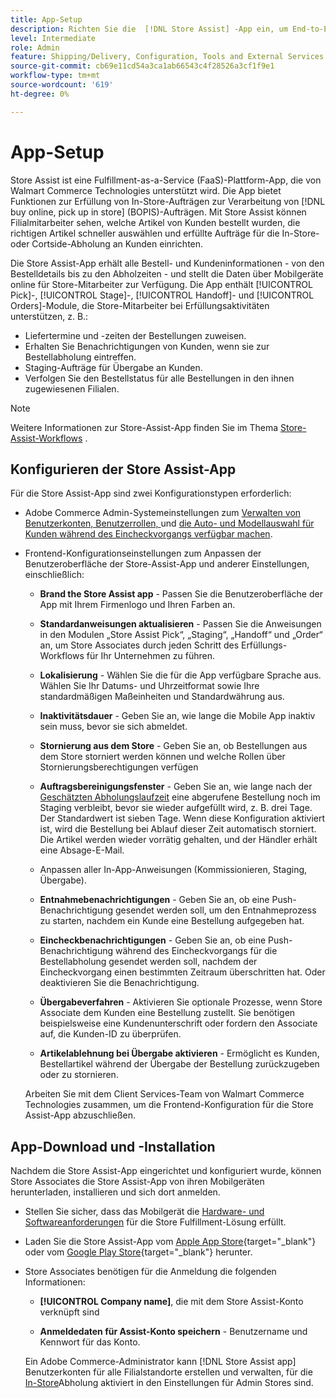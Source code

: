```yaml
---
title: App-Setup
description: Richten Sie die  [!DNL Store Assist] -App ein, um End-to-End-Workflows für die Store-Erfüllung und Prozesse für Online-Käufe zu verwalten, die in Store-Bestellungen erfasst werden.
level: Intermediate
role: Admin
feature: Shipping/Delivery, Configuration, Tools and External Services
source-git-commit: cb69e11cd54a3ca1ab66543c4f28526a3cf1f9e1
workflow-type: tm+mt
source-wordcount: '619'
ht-degree: 0%

---
```


# App-Setup

Store Assist ist eine Fulfillment-as-a-Service (FaaS)-Plattform-App, die von Walmart Commerce Technologies unterstützt wird. Die App bietet Funktionen zur Erfüllung von In-Store-Aufträgen zur Verarbeitung von [!DNL buy online, pick up in store] (BOPIS)-Aufträgen. Mit Store Assist können Filialmitarbeiter sehen, welche Artikel von Kunden bestellt wurden, die richtigen Artikel schneller auswählen und erfüllte Aufträge für die In-Store- oder Cortside-Abholung an Kunden einrichten.

Die Store Assist-App erhält alle Bestell- und Kundeninformationen - von den Bestelldetails bis zu den Abholzeiten - und stellt die Daten über Mobilgeräte online für Store-Mitarbeiter zur Verfügung. Die App enthält [!UICONTROL Pick]-, [!UICONTROL Stage]-, [!UICONTROL Handoff]- und [!UICONTROL Orders]-Module, die Store-Mitarbeiter bei Erfüllungsaktivitäten unterstützen, z. B.:

- Liefertermine und -zeiten der Bestellungen zuweisen.
- Erhalten Sie Benachrichtigungen von Kunden, wenn sie zur Bestellabholung eintreffen.
- Staging-Aufträge für Übergabe an Kunden.
- Verfolgen Sie den Bestellstatus für alle Bestellungen in den ihnen zugewiesenen Filialen.

>[!NOTE]
>
>Weitere Informationen zur Store-Assist-App finden Sie im Thema [Store-Assist-Workflows](store-assist-modules.md) .

## Konfigurieren der Store Assist-App

Für die Store Assist-App sind zwei Konfigurationstypen erforderlich:

- Adobe Commerce Admin-Systemeinstellungen zum [Verwalten von Benutzerkonten, Benutzerrollen, ](user-setup.md) und [die Auto- und Modellauswahl für Kunden während des Eincheckvorgangs verfügbar machen](check-in-experience-setup.md).

- Frontend-Konfigurationseinstellungen zum Anpassen der Benutzeroberfläche der Store-Assist-App und anderer Einstellungen, einschließlich:

   - **Brand the Store Assist app** - Passen Sie die Benutzeroberfläche der App mit Ihrem Firmenlogo und Ihren Farben an.

   - **Standardanweisungen aktualisieren** - Passen Sie die Anweisungen in den Modulen „Store Assist Pick“, „Staging“, „Handoff“ und „Order“ an, um Store Associates durch jeden Schritt des Erfüllungs-Workflows für Ihr Unternehmen zu führen.

   - **Lokalisierung** - Wählen Sie die für die App verfügbare Sprache aus. Wählen Sie Ihr Datums- und Uhrzeitformat sowie Ihre standardmäßigen Maßeinheiten und Standardwährung aus.

   - **Inaktivitätsdauer** - Geben Sie an, wie lange die Mobile App inaktiv sein muss, bevor sie sich abmeldet.

   - **Stornierung aus dem Store** - Geben Sie an, ob Bestellungen aus dem Store storniert werden können und welche Rollen über Stornierungsberechtigungen verfügen

   - **Auftragsbereinigungsfenster** - Geben Sie an, wie lange nach der [Geschätzten Abholungslaufzeit](enable-general.md#delivery-method-title-configuration) eine abgerufene Bestellung noch im Staging verbleibt, bevor sie wieder aufgefüllt wird, z. B. drei Tage. Der Standardwert ist sieben Tage. Wenn diese Konfiguration aktiviert ist, wird die Bestellung bei Ablauf dieser Zeit automatisch storniert. Die Artikel werden wieder vorrätig gehalten, und der Händler erhält eine Absage-E-Mail.

   - Anpassen aller In-App-Anweisungen (Kommissionieren, Staging, Übergabe).

   - **Entnahmebenachrichtigungen** - Geben Sie an, ob eine Push-Benachrichtigung gesendet werden soll, um den Entnahmeprozess zu starten, nachdem ein Kunde eine Bestellung aufgegeben hat.

   - **Eincheckbenachrichtigungen** - Geben Sie an, ob eine Push-Benachrichtigung während des Eincheckvorgangs für die Bestellabholung gesendet werden soll, nachdem der Eincheckvorgang einen bestimmten Zeitraum überschritten hat. Oder deaktivieren Sie die Benachrichtigung.

   - **Übergabeverfahren** - Aktivieren Sie optionale Prozesse, wenn Store Associate dem Kunden eine Bestellung zustellt. Sie benötigen beispielsweise eine Kundenunterschrift oder fordern den Associate auf, die Kunden-ID zu überprüfen.

   - **Artikelablehnung bei Übergabe aktivieren** - Ermöglicht es Kunden, Bestellartikel während der Übergabe der Bestellung zurückzugeben oder zu stornieren.

  Arbeiten Sie mit dem Client Services-Team von Walmart Commerce Technologies zusammen, um die Frontend-Konfiguration für die Store Assist-App abzuschließen.

## App-Download und -Installation

Nachdem die Store Assist-App eingerichtet und konfiguriert wurde, können Store Associates die Store Assist-App von ihren Mobilgeräten herunterladen, installieren und sich dort anmelden.

- Stellen Sie sicher, dass das Mobilgerät die [Hardware- und Softwareanforderungen](solution-requirements.md#store-assist-app-requirements) für die Store Fulfillment-Lösung erfüllt.

- Laden Sie die Store Assist-App vom [Apple App Store](https://apps.apple.com/us/app/store-assist-by-walmart/id1609281539){target="_blank"} oder vom [Google Play Store](https://play.google.com/store/apps/details?id=com.walmart.faas.storeassist){target="_blank"} herunter.

- Store Associates benötigen für die Anmeldung die folgenden Informationen:

   - **[!UICONTROL Company name]**, die mit dem Store Assist-Konto verknüpft sind

   - **Anmeldedaten für Assist-Konto speichern** - Benutzername und Kennwort für das Konto.

  Ein Adobe Commerce-Administrator kann [!DNL Store Assist app] Benutzerkonten für alle Filialstandorte erstellen und verwalten, für die [In-Store](merchant-store-configuration.md#pickup-location-configuration)Abholung aktiviert in den Einstellungen für Admin Stores sind.
